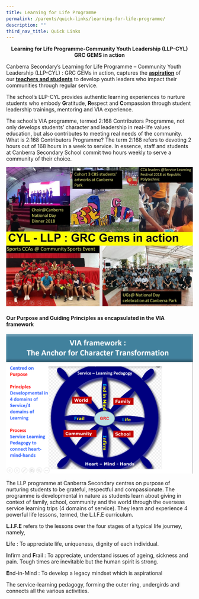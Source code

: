 ```yaml
---
title: Learning for Life Programme
permalink: /parents/quick-links/learning-for-life-programme/
description: ""
third_nav_title: Quick Links
---
```


<p style="text-align: center;"><strong>Learning for Life Programme-Community Youth Leadership (LLP-CYL)</strong><br /><strong>GRC GEMS in action</strong></p>
<p>Canberra Secondary&rsquo;s Learning for Life Programme &ndash; Community Youth Leadership (LLP-CYL) : GRC GEMs in action, captures the&nbsp;<strong><u>aspiration</u></strong>&nbsp;of our&nbsp;<strong><u>teachers and students</u></strong>&nbsp;to develop youth leaders who impact their communities through regular service.</p>
<p>The school&rsquo;s LLP-CYL provides authentic learning experiences to nurture students who embody&nbsp;<strong>G</strong>ratitude,&nbsp;<strong>R</strong>espect and&nbsp;<strong>C</strong>ompassion through student leadership trainings, mentoring and VIA experience.</p>
<p>The school&rsquo;s VIA programme, termed 2:168 Contributors Programme, not only develops students&rsquo; character and leadership in real-life values education, but also contributes to meeting real needs of the community. What is 2:168 Contributors Programme? The term 2:168 refers to devoting 2 hours out of 168 hours in a week to service. In essence, staff and students at Canberra Secondary School commit two hours weekly to serve a community of their choice.</p>

<img src="/images/llp1.jpg">

<h4>Our Purpose and Guiding Principles as encapsulated in the VIA framework</h4>

<img src="/images/llp2.png">

<p>The LLP programme at Canberra Secondary centres on purpose of nurturing students to be grateful, respectful and compassionate. The programme is developmental in nature as students learn about giving in context of family, school, community and the world through the overseas service learning trips (4 domains of service). They learn and experience 4 powerful life lessons, termed, the L.I.F.E curriculum.</p>
<p><strong>L.I.F.E</strong>&nbsp;refers to the lessons over the four stages of a typical life journey, namely,</p>
<p><strong>L</strong>ife : To appreciate life, uniqueness, dignity of each individual.</p>
<p><strong>I</strong>nfirm and&nbsp;<strong>F</strong>rail : To appreciate, understand issues of ageing, sickness and pain. Tough times are inevitable but the human spirit is strong.</p>
<p><strong>E</strong>nd-in-Mind : To develop a legacy mindset which is aspirational</p>
<p>The service-learning pedagogy, forming the outer ring, undergirds and connects all the various activities.</p>

